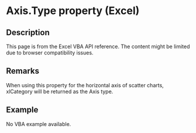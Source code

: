 # Axis.Type property (Excel)

## Description
This page is from the Excel VBA API reference. The content might be limited due to browser compatibility issues.

## Remarks
When using this property for the horizontal axis of scatter charts, xlCategory will be returned as the Axis type.

## Example
No VBA example available.

